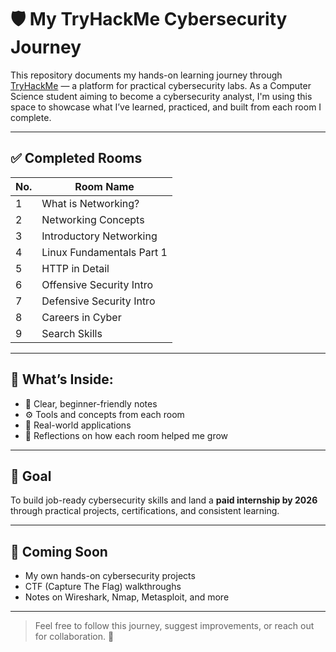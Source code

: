 # 🛡️ My TryHackMe Cybersecurity Journey

This repository documents my hands-on learning journey through [TryHackMe](https://tryhackme.com) — a platform for practical cybersecurity labs. As a Computer Science student aiming to become a cybersecurity analyst, I'm using this space to showcase what I’ve learned, practiced, and built from each room I complete.

---

## ✅ Completed Rooms

| No. | Room Name                  | 
|-----|----------------------------|
| 1   | What is Networking?        |  
| 2   | Networking Concepts        | 
| 3   | Introductory Networking    | 
| 4   | Linux Fundamentals Part 1  | 
| 5   | HTTP in Detail             | 
| 6   | Offensive Security Intro   | 
| 7   | Defensive Security Intro   | 
| 8   | Careers in Cyber           | 
| 9   | Search Skills              | 

---

## 🧠 What’s Inside:
- 📝 Clear, beginner-friendly notes
- ⚙️ Tools and concepts from each room
- 🧩 Real-world applications
- 💬 Reflections on how each room helped me grow

---

## 🎯 Goal

To build job-ready cybersecurity skills and land a **paid internship by 2026** through practical projects, certifications, and consistent learning.

---

## 📌 Coming Soon

- My own hands-on cybersecurity projects
- CTF (Capture The Flag) walkthroughs
- Notes on Wireshark, Nmap, Metasploit, and more

---

> Feel free to follow this journey, suggest improvements, or reach out for collaboration. 🚀
